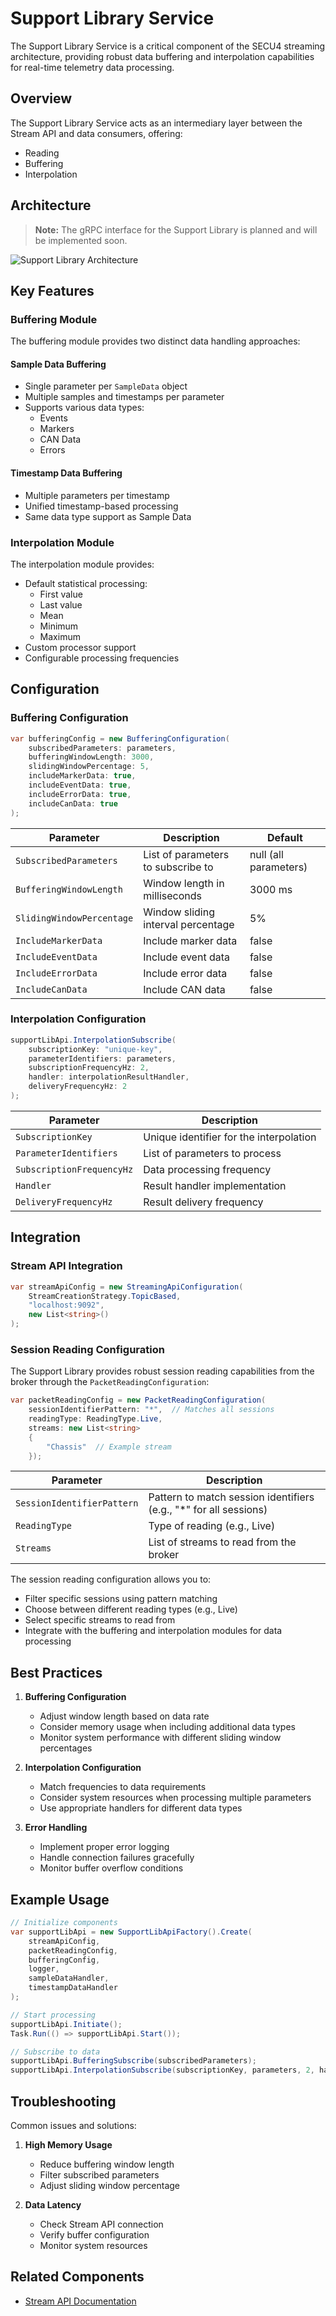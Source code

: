 # Support Library Service

The Support Library Service is a critical component of the SECU4 streaming architecture, providing robust data buffering and interpolation capabilities for real-time telemetry data processing.

## Overview

The Support Library Service acts as an intermediary layer between the Stream API and data consumers, offering:

- Reading 
- Buffering
- Interpolation

## Architecture

> **Note:** The gRPC interface for the Support Library is planned and will be implemented soon.

![Support Library Architecture](./support_library_architecture.png)

## Key Features

### Buffering Module

The buffering module provides two distinct data handling approaches:

#### Sample Data Buffering
- Single parameter per `SampleData` object
- Multiple samples and timestamps per parameter
- Supports various data types:
    - Events
    - Markers
    - CAN Data
    - Errors

#### Timestamp Data Buffering
- Multiple parameters per timestamp
- Unified timestamp-based processing
- Same data type support as Sample Data

### Interpolation Module

The interpolation module provides:

- Default statistical processing:
    - First value
    - Last value
    - Mean
    - Minimum
    - Maximum
- Custom processor support
- Configurable processing frequencies

## Configuration

### Buffering Configuration

```csharp
var bufferingConfig = new BufferingConfiguration(
    subscribedParameters: parameters,
    bufferingWindowLength: 3000,
    slidingWindowPercentage: 5,
    includeMarkerData: true,
    includeEventData: true,
    includeErrorData: true,
    includeCanData: true
);
```

| Parameter | Description | Default |
|-----------|-------------|---------|
| `SubscribedParameters` | List of parameters to subscribe to | null (all parameters) |
| `BufferingWindowLength` | Window length in milliseconds | 3000 ms |
| `SlidingWindowPercentage` | Window sliding interval percentage | 5% |
| `IncludeMarkerData` | Include marker data | false |
| `IncludeEventData` | Include event data | false |
| `IncludeErrorData` | Include error data | false |
| `IncludeCanData` | Include CAN data | false |

### Interpolation Configuration

```csharp
supportLibApi.InterpolationSubscribe(
    subscriptionKey: "unique-key",
    parameterIdentifiers: parameters,
    subscriptionFrequencyHz: 2,
    handler: interpolationResultHandler,
    deliveryFrequencyHz: 2
);
```

| Parameter | Description |
|-----------|-------------|
| `SubscriptionKey` | Unique identifier for the interpolation |
| `ParameterIdentifiers` | List of parameters to process |
| `SubscriptionFrequencyHz` | Data processing frequency |
| `Handler` | Result handler implementation |
| `DeliveryFrequencyHz` | Result delivery frequency |

## Integration

### Stream API Integration

```csharp
var streamApiConfig = new StreamingApiConfiguration(
    StreamCreationStrategy.TopicBased,
    "localhost:9092",
    new List<string>()
);
```
### Session Reading Configuration
 
The Support Library provides robust session reading capabilities from the broker through the `PacketReadingConfiguration`:
 
```csharp
var packetReadingConfig = new PacketReadingConfiguration(
    sessionIdentifierPattern: "*",  // Matches all sessions
    readingType: ReadingType.Live,
    streams: new List<string>
    {
        "Chassis"  // Example stream
    });
```
 
| Parameter | Description |
|-----------|-------------|
| `SessionIdentifierPattern` | Pattern to match session identifiers (e.g., "*" for all sessions) |
| `ReadingType` | Type of reading (e.g., Live) |
| `Streams` | List of streams to read from the broker |
 
The session reading configuration allows you to:
- Filter specific sessions using pattern matching
- Choose between different reading types (e.g., Live)
- Select specific streams to read from
- Integrate with the buffering and interpolation modules for data processing
  
## Best Practices

1. **Buffering Configuration**
     - Adjust window length based on data rate
     - Consider memory usage when including additional data types
     - Monitor system performance with different sliding window percentages

2. **Interpolation Configuration**
     - Match frequencies to data requirements
     - Consider system resources when processing multiple parameters
     - Use appropriate handlers for different data types

3. **Error Handling**
     - Implement proper error logging
     - Handle connection failures gracefully
     - Monitor buffer overflow conditions

## Example Usage

```csharp
// Initialize components
var supportLibApi = new SupportLibApiFactory().Create(
    streamApiConfig,
    packetReadingConfig,
    bufferingConfig,
    logger,
    sampleDataHandler,
    timestampDataHandler
);

// Start processing
supportLibApi.Initiate();
Task.Run(() => supportLibApi.Start());

// Subscribe to data
supportLibApi.BufferingSubscribe(subscribedParameters);
supportLibApi.InterpolationSubscribe(subscriptionKey, parameters, 2, handler, 2);
```

## Troubleshooting

Common issues and solutions:

1. **High Memory Usage**
     - Reduce buffering window length
     - Filter subscribed parameters
     - Adjust sliding window percentage

3. **Data Latency**
     - Check Stream API connection
     - Verify buffer configuration
     - Monitor system resources

## Related Components

- [Stream API Documentation](../stream_api/index.md)
